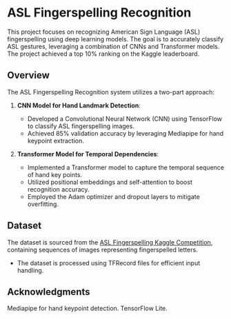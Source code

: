 # ASL Fingerspelling Recognition
  
This project focuses on recognizing American Sign Language (ASL) fingerspelling using deep learning models. The goal is to accurately classify ASL gestures, leveraging a combination of CNNs and Transformer models. The project achieved a top 10% ranking on the Kaggle leaderboard.  
       
## Overview             
  
The ASL Fingerspelling Recognition system utilizes a two-part approach:
 
1. **CNN Model for Hand Landmark Detection**:
   - Developed a Convolutional Neural Network (CNN) using TensorFlow to classify ASL fingerspelling images.
   - Achieved 85% validation accuracy by leveraging Mediapipe for hand keypoint extraction.
  
2. **Transformer Model for Temporal Dependencies**:
   - Implemented a Transformer model to capture the temporal sequence of hand key points.
   - Utilized positional embeddings and self-attention to boost recognition accuracy.
   - Employed the Adam optimizer and dropout layers to mitigate overfitting.

## Dataset

The dataset is sourced from the [ASL Fingerspelling Kaggle Competition](https://www.kaggle.com/competitions/asl-fingerspelling), containing sequences of images representing fingerspelled letters.

- The dataset is processed using TFRecord files for efficient input handling.

## Acknowledgments

Mediapipe for hand keypoint detection.
TensorFlow Lite.
